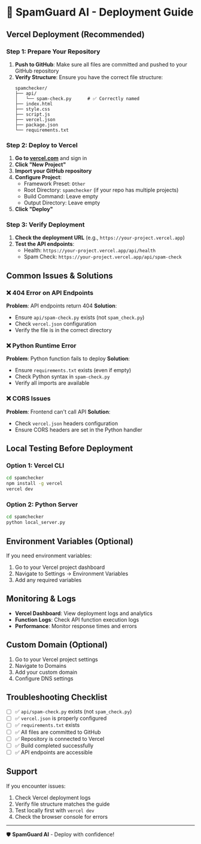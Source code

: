 # 🚀 SpamGuard AI - Deployment Guide

## Vercel Deployment (Recommended)

### Step 1: Prepare Your Repository
1. **Push to GitHub**: Make sure all files are committed and pushed to your GitHub repository
2. **Verify Structure**: Ensure you have the correct file structure:
   ```
   spamchecker/
   ├── api/
   │   └── spam-check.py      # ✅ Correctly named
   ├── index.html
   ├── style.css
   ├── script.js
   ├── vercel.json
   ├── package.json
   └── requirements.txt
   ```

### Step 2: Deploy to Vercel
1. **Go to [vercel.com](https://vercel.com)** and sign in
2. **Click "New Project"**
3. **Import your GitHub repository**
4. **Configure Project**:
   - Framework Preset: `Other`
   - Root Directory: `spamchecker` (if your repo has multiple projects)
   - Build Command: Leave empty
   - Output Directory: Leave empty
5. **Click "Deploy"**

### Step 3: Verify Deployment
1. **Check the deployment URL** (e.g., `https://your-project.vercel.app`)
2. **Test the API endpoints**:
   - Health: `https://your-project.vercel.app/api/health`
   - Spam Check: `https://your-project.vercel.app/api/spam-check`

## Common Issues & Solutions

### ❌ 404 Error on API Endpoints
**Problem**: API endpoints return 404
**Solution**: 
- Ensure `api/spam-check.py` exists (not `spam_check.py`)
- Check `vercel.json` configuration
- Verify the file is in the correct directory

### ❌ Python Runtime Error
**Problem**: Python function fails to deploy
**Solution**:
- Ensure `requirements.txt` exists (even if empty)
- Check Python syntax in `spam-check.py`
- Verify all imports are available

### ❌ CORS Issues
**Problem**: Frontend can't call API
**Solution**:
- Check `vercel.json` headers configuration
- Ensure CORS headers are set in the Python handler

## Local Testing Before Deployment

### Option 1: Vercel CLI
```bash
cd spamchecker
npm install -g vercel
vercel dev
```

### Option 2: Python Server
```bash
cd spamchecker
python local_server.py
```

## Environment Variables (Optional)
If you need environment variables:
1. Go to your Vercel project dashboard
2. Navigate to Settings → Environment Variables
3. Add any required variables

## Monitoring & Logs
- **Vercel Dashboard**: View deployment logs and analytics
- **Function Logs**: Check API function execution logs
- **Performance**: Monitor response times and errors

## Custom Domain (Optional)
1. Go to your Vercel project settings
2. Navigate to Domains
3. Add your custom domain
4. Configure DNS settings

## Troubleshooting Checklist

- [ ] ✅ `api/spam-check.py` exists (not `spam_check.py`)
- [ ] ✅ `vercel.json` is properly configured
- [ ] ✅ `requirements.txt` exists
- [ ] ✅ All files are committed to GitHub
- [ ] ✅ Repository is connected to Vercel
- [ ] ✅ Build completed successfully
- [ ] ✅ API endpoints are accessible

## Support
If you encounter issues:
1. Check Vercel deployment logs
2. Verify file structure matches the guide
3. Test locally first with `vercel dev`
4. Check the browser console for errors

---

🛡️ **SpamGuard AI** - Deploy with confidence!
